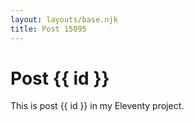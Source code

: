 ```yaml
---
layout: layouts/base.njk
title: Post 15095
---
```


# Post {{ id }}

This is post {{ id }} in my Eleventy project.

